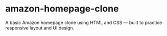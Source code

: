 # amazon-homepage-clone
A basic Amazon homepage clone using HTML and CSS — built to practice responsive layout and UI design.
